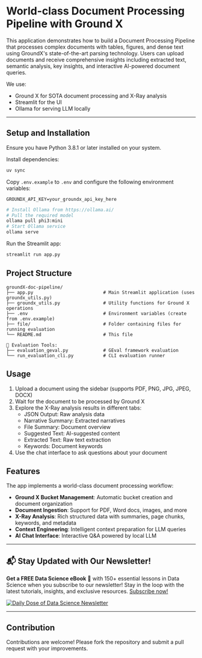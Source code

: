 # World-class Document Processing Pipeline with Ground X

This application demonstrates how to build a Document Processing Pipeline that processes complex documents with tables, figures, and dense text using GroundX's state-of-the-art parsing technology. Users can upload documents and receive comprehensive insights including extracted text, semantic analysis, key insights, and interactive AI-powered document queries.

We use:

- Ground X for SOTA document processing and X-Ray analysis
- Streamlit for the UI
- Ollama for serving LLM locally

---

## Setup and Installation

Ensure you have Python 3.8.1 or later installed on your system.

Install dependencies:

```bash
uv sync
```

Copy `.env.example` to `.env` and configure the following environment variables:

```
GROUNDX_API_KEY=your_groundx_api_key_here
```

```bash
# Install Ollama from https://ollama.ai/
# Pull the required model
ollama pull phi3:mini
# Start Ollama service
ollama serve
```

Run the Streamlit app:

```bash
streamlit run app.py
```

## Project Structure

```
groundX-doc-pipeline/
├── app.py                          # Main Streamlit application (uses groundx_utils.py)
├── groundx_utils.py                # Utility functions for Ground X operations
├── .env                            # Environment variables (create from .env.example)
├── file/                           # Folder containing files for running evaluation
└── README.md                       # This file

📁 Evaluation Tools:
├── evaluation_geval.py             # GEval framework evaluation
└── run_evaluation_cli.py           # CLI evaluation runner
```

## Usage

1. Upload a document using the sidebar (supports PDF, PNG, JPG, JPEG, DOCX)
2. Wait for the document to be processed by Ground X
3. Explore the X-Ray analysis results in different tabs:
   - JSON Output: Raw analysis data
   - Narrative Summary: Extracted narratives
   - File Summary: Document overview
   - Suggested Text: AI-suggested content
   - Extracted Text: Raw text extraction
   - Keywords: Document keywords
4. Use the chat interface to ask questions about your document

## Features

The app implements a world-class document processing workflow:

- **Ground X Bucket Management**: Automatic bucket creation and document organization
- **Document Ingestion**: Support for PDF, Word docs, images, and more
- **X-Ray Analysis**: Rich structured data with summaries, page chunks, keywords, and metadata
- **Context Engineering**: Intelligent context preparation for LLM queries
- **AI Chat Interface**: Interactive Q&A powered by local LLM

---

## 📬 Stay Updated with Our Newsletter!

**Get a FREE Data Science eBook** 📖 with 150+ essential lessons in Data Science when you subscribe to our newsletter! Stay in the loop with the latest tutorials, insights, and exclusive resources. [Subscribe now!](https://join.dailydoseofds.com)

[![Daily Dose of Data Science Newsletter](https://github.com/patchy631/ai-engineering/blob/main/resources/join_ddods.png)](https://join.dailydoseofds.com)

---

## Contribution

Contributions are welcome! Please fork the repository and submit a pull request with your improvements.

